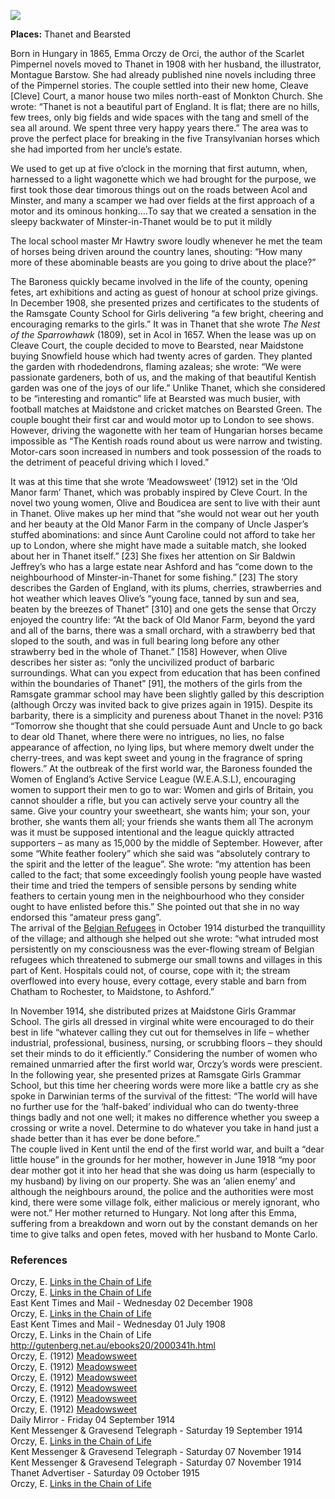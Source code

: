 <a href="https://dev.visual-essays.app"><img src="https://dev-visual-essays.netlify.app/images/ve-button.png"></a>

<param ve-config title="VBaroness Emmuska Orczy (1865-1947)" author="Michelle Crowther" layout="vtl" banner="/images/banners/20c.jpg">

<param ve-entity eid="Q590422" aliases="Isle of Thanet">
<param ve-entity eid="Q1917280" aliases="Monkton">
<param ve-entity eid="Q2404354" aliases="Acol">
<param ve-entity eid="Q9033431" aliases="Minster">
<param ve-entity eid="Q736439" aliases="Ramsgate">
<param ve-entity eid="Q213180" aliases="Maidstone">
<param ve-entity eid="Q725261" aiases="Ashford">
<param ve-entity eid="Q2065577" aliases="Bearsted">

**Places:** Thanet and Bearsted

Born in Hungary in 1865, Emma Orczy de Orci, the author of the Scarlet Pimpernel novels moved to Thanet in 1908 with her husband, the illustrator, Montague Barstow. She had already published nine novels including three of the Pimpernel stories. 
The couple settled into their new home, Cleave [Cleve] Court, a manor house two miles north-east of Monkton Church. She wrote:
“Thanet is not a beautiful part of England. It is flat; there are no hills, few trees, only big fields and wide spaces with the tang and smell of the sea all around. We spent three very happy years there.” 
The area was to prove the perfect place for breaking in the five Transylvanian horses which she had imported from her uncle’s estate.

We used to get up at five o’clock in the morning that first autumn, when, harnessed to a light wagonette which we had brought for the purpose, we first took those dear timorous things out on the roads between Acol and Minster, and many a scamper we had over fields at the first approach of a motor and its ominous honking….To say that we created a sensation in the sleepy backwater of Minster-in-Thanet would be to put it mildly 

The local school master Mr Hawtry swore loudly whenever he met the team of horses being driven around the country lanes, shouting: “How many more of these abominable beasts are you going to drive about the place?”

The Baroness quickly became involved in the life of the county, opening fetes, art exhibitions and acting as guest of honour at school prize givings. In December 1908, she presented prizes and certificates to the students of the Ramsgate County School for Girls delivering “a few bright, cheering and encouraging remarks to the girls.” 
It was in Thanet that she wrote _The Nest of the Sparrowhawk_ (1809), set in Acol in 1657. 
When the lease was up on Cleave Court, the couple decided to move to Bearsted, near Maidstone buying Snowfield house which had twenty acres of garden. They planted the garden with rhodedendrons, flaming azaleas; she wrote: “We were passionate gardeners, both of us, and the making of that beautiful Kentish garden was one of the joys of our life.” 
Unlike Thanet, which she considered to be “interesting and romantic”   life at Bearsted was much busier, with football matches at Maidstone and cricket matches on Bearsted Green. The couple bought their first car and would motor up to London to see shows. 
However, driving the wagonette with her team of Hungarian horses became impossible as “The Kentish roads round about us were narrow and twisting. Motor-cars soon increased in numbers and took possession of the roads to the detriment of peaceful driving which I loved.” 

It was at this time that she wrote ‘Meadowsweet’ (1912) set in the ‘Old Manor farm’ Thanet, which was probably inspired by Cleve Court. 
In the novel two young women, Olive and Boudicea are sent to live with their aunt in Thanet. Olive makes up her mind that “she would not wear out her youth and her beauty at the Old Manor Farm in the company of Uncle Jasper’s stuffed abominations: and since Aunt Caroline could not afford to take her up to London, where she might have made a suitable match, she looked about her in Thanet itself.”  [23] She fixes her attention on Sir Baldwin Jeffrey’s who has a large estate near Ashford and has “come down to the neighbourhood of Minster-in-Thanet for some fishing.”  [23]
The story describes the Garden of England, with its plums, cherries, strawberries and hot weather which leaves Olive’s “young face, tanned by sun and sea, beaten by the breezes of Thanet”  [310] and one gets the sense that Orczy enjoyed the country life:
“At the back of Old Manor Farm, beyond the yard and all of the barns, there was a small orchard, with a strawberry bed that sloped to the south, and was in full bearing long before any other strawberry bed in the whole of Thanet.”  [158] 
However, when Olive describes her sister as: “only the uncivilized product of barbaric surroundings. What can you expect from education that has been confined within the boundaries of Thanet” [91], the mothers of the girls from the Ramsgate grammar school may have been slightly galled by this description (although Orczy was invited back to give prizes again in 1915).
Despite its barbarity, there is a simplicity and pureness about Thanet in the novel:
P316 “Tomorrow she thought that she could persuade Aunt and Uncle to go back to dear old Thanet, where there were no intrigues, no lies, no false appearance of affection, no lying lips, but where memory dwelt under the cherry-trees, and was kept sweet and young in the fragrance of spring flowers.” 
At the outbreak of the first world war, the Baroness founded the Women of England’s Active Service League (W.E.A.S.L), encouraging women to support their men to go to war:
Women and girls of Britain, you cannot shoulder a rifle, but you can actively serve your country all the same. Give your country your sweetheart, she wants him; your son, your brother, she wants them all; your friends she wants them all 
The acronym was it must be supposed intentional and the league quickly attracted supporters – as many as 15,000 by the middle of September. However, after some “White feather foolery” which she said was “absolutely contrary to the spirit and the letter of the league”. She wrote:
“my attention has been called to the fact; that some exceedingly foolish young people have wasted their time and tried the tempers of sensible persons by sending white feathers to certain young men in the neighbourhood who they consider ought to have enlisted before this.”
She pointed out that she in no way endorsed this “amateur press gang”.  
The arrival of the [Belgian Refugees](/20c-belgian-refugees/) in October 1914 disturbed the tranquillity of the village; and although she helped out she wrote:
“what intruded most persistently on my consciousness was the ever-flowing stream of Belgian refugees which threatened to submerge our small towns and villages in this part of Kent. Hospitals could not, of course, cope with it; the stream overflowed into every house, every cottage, every stable and barn from Chatham to Rochester, to Maidstone, to Ashford.”  

In November 1914, she distributed prizes at Maidstone Girls Grammar School. The girls all dressed in virginal white were encouraged to do their best in life “whatever calling they cut out for themselves in life – whether industrial, professional, business, nursing, or scrubbing floors – they should set their minds to do it efficiently.”  Considering the number of women who remained unmarried after the first world war, Orczy’s words were prescient. 
In the following year, she presented prizes at Ramsgate Girls Grammar School, but this time her cheering words were more like a battle cry as she spoke in Darwinian terms of the survival of the fittest: “The world will have no further use for the ‘half-baked’ individual who can do twenty-three things badly and not one well; it makes no difference whether you sweep a crossing or write a novel. Determine to do whatever you take in hand just a shade better than it has ever be done before.”  
The couple lived in Kent until the end of the first world war, and built a “dear little house” in the grounds for her mother, however in June 1918 “my poor dear mother got it into her head that she was doing us harm (especially to my husband) by living on our property. She was an ‘alien enemy’ and although the neighbours around, the police and the authorities were most kind, there were some village folk, either malicious or merely ignorant, who were not.”  Her mother returned to Hungary. Not long after this Emma, suffering from a breakdown and worn out by the constant demands on her time to give talks and open fetes, moved with her husband to Monte Carlo. 

### References

Orczy, E. [Links in the Chain of Life](http://gutenberg.net.au/ebooks20/2000341h.html)   
  Orczy, E. [Links in the Chain of Life](http://gutenberg.net.au/ebooks20/2000341h.html)   
  East Kent Times and Mail - Wednesday 02 December 1908   
  Orczy, E. [Links in the Chain of Life](http://gutenberg.net.au/ebooks20/2000341h.html)   
  East Kent Times and Mail - Wednesday 01 July 1908   
  Orczy, E. Links in the Chain of Life http://gutenberg.net.au/ebooks20/2000341h.html   
  Orczy, E. (1912) [Meadowsweet](https://archive.org/details/meadowsweet00orcziala?ref=ol&view=theater)   
  Orczy, E. (1912) [Meadowsweet](https://archive.org/details/meadowsweet00orcziala?ref=ol&view=theater)   
   Orczy, E. (1912) [Meadowsweet](https://archive.org/details/meadowsweet00orcziala?ref=ol&view=theater)   
   Orczy, E. (1912) [Meadowsweet](https://archive.org/details/meadowsweet00orcziala?ref=ol&view=theater)   
  Orczy, E. (1912) [Meadowsweet](https://archive.org/details/meadowsweet00orcziala?ref=ol&view=theater)   
  Orczy, E. (1912) [Meadowsweet](https://archive.org/details/meadowsweet00orcziala?ref=ol&view=theater)   
  Daily Mirror - Friday 04 September 1914   
  Kent Messenger & Gravesend Telegraph - Saturday 19 September 1914   
  Orczy, E. [Links in the Chain of Life](http://gutenberg.net.au/ebooks20/2000341h.html)   
  Kent Messenger & Gravesend Telegraph - Saturday 07 November 1914   
  Kent Messenger & Gravesend Telegraph - Saturday 07 November 1914   
  Thanet Advertiser - Saturday 09 October 1915   
   Orczy, E. [Links in the Chain of Life](http://gutenberg.net.au/ebooks20/2000341h.html)   

